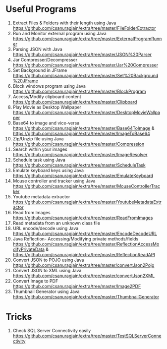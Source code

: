 # Useful Programs

1) Extract Files & Folders with their length using Java https://github.com/csanuragjain/extra/tree/master/FileFolderExtractor <br/>
2) Run and Monitor external program using Java https://github.com/csanuragjain/extra/tree/master/ExternalProgramRunner <br/>
3) Parsing JSON with Java https://github.com/csanuragjain/extra/tree/master/JSON%20Parser <br/>
4) Jar Compresser/Decompresser https://github.com/csanuragjain/extra/tree/master/Jar%20Compresser <br/>
5) Set Background in JFrame https://github.com/csanuragjain/extra/tree/master/Set%20Background%20JFrame <br/>
6) Block windows program using Java https://github.com/csanuragjain/extra/tree/master/BlockProgram <br/>
7) Access/Modify clipboard content https://github.com/csanuragjain/extra/tree/master/Clipboard <br/>
8) Play Movie as Desktop Wallpaper https://github.com/csanuragjain/extra/tree/master/DesktopMovieWallpaper <br/>
9) Base64 to image and vice-versa https://github.com/csanuragjain/extra/tree/master/Base64ToImage & https://github.com/csanuragjain/extra/tree/master/ImageToBase64 <br/>
10) Zip/Unzip file using Java https://github.com/csanuragjain/extra/tree/master/Compression <br/>
11) Search within your images https://github.com/csanuragjain/extra/tree/master/ImageResolver <br/>
12) Schedule task using Java https://github.com/csanuragjain/extra/tree/master/ScheduleTask <br/>
13) Emulate keyboard keys using Java https://github.com/csanuragjain/extra/tree/master/EmulateKeyboard <br/>
14) Mouse controller and tracker using Java https://github.com/csanuragjain/extra/tree/master/MouseControllerTracker <br/>
15) Youtube metadata extractor https://github.com/csanuragjain/extra/tree/master/YoutubeMetadataExtractor <br/>
16) Read from Images https://github.com/csanuragjain/extra/tree/master/ReadFromImages <br/>
17) Read metadata from an unknown class file <br/>
18) URL encode/decode using Java https://github.com/csanuragjain/extra/tree/master/EncodeDecodeURL <br/>
19) Java Reflection- Accessing/Modifying private methods/fields https://github.com/csanuragjain/extra/tree/master/ReflectionAccessModifyPrivateData & https://github.com/csanuragjain/extra/tree/master/ReflectionReadAPI <br/>
20) Convert JSON to POJO using Java https://github.com/csanuragjain/extra/tree/master/convertJson2Pojo <br/>
21) Convert JSON to XML using Java https://github.com/csanuragjain/extra/tree/master/convertJson2XML <br/>
22) Convert Image to PDF https://github.com/csanuragjain/extra/tree/master/Image2PDF <br/>
23) Thumbnail Generator using Java https://github.com/csanuragjain/extra/tree/master/ThumbnailGenerator <br/>

# Tricks

1) Check SQL Server Connectivity easily https://github.com/csanuragjain/extra/tree/master/TestSQLServerConnectivity <br/>
